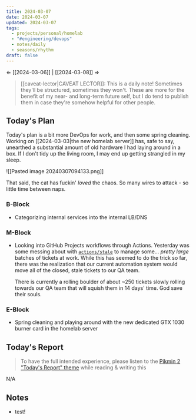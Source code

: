 ```yaml
---
title: 2024-03-07
date: 2024-03-07
updated: 2024-03-07
tags:
  - projects/personal/homelab
  - "#engineering/devops"
  - notes/daily
  - seasons/rhythm
draft: false
---
```

⇐ [[2024-03-06]] | [[2024-03-08]] ⇒

> [[caveat-lector|CAVEAT LECTOR]]: This is a daily note! Sometimes they'll be structured, sometimes they won't. These are more for the benefit of my near- and long-term future self, but I do tend to publish them in case they're somehow helpful for other people.

## Today's Plan

Today's plan is a bit more DevOps for work, and then some spring cleaning. Working on [[2024-03-03|the new homelab server]] has, safe to say, unearthed a substantial amount of old hardware I had laying around in a box. If I don't tidy up the living room, I may end up getting strangled in my sleep.

![[Pasted image 20240307094133.png]]

That said, the cat has fuckin' *loved* the chaos. So many wires to attack - so little time between naps.

### B-Block

- Categorizing internal services into the internal LB/DNS

### M-Block

- Looking into GitHub Projects workflows through Actions. Yesterday was some messing about with [`actions/stale`](https://docs.github.com/en/actions/managing-issues-and-pull-requests/closing-inactive-issues) to manage some... *pretty large* batches of tickets at work. While this has seemed to do the trick so far, there was the realization that our current automation system would move all of the closed, stale tickets to our QA team.
  
  There is currently a rolling boulder of about ~250 tickets slowly rolling towards our QA team that will squish them in 14 days' time. God save their souls.

### E-Block

- Spring cleaning and playing around with the new dedicated GTX 1030 burner card in the homelab server

## Today's Report

> To have the full intended experience, please listen to the [Pikmin 2 "Today's Report" theme](https://www.youtube.com/watch?v=l1fCmKZnq3U&list=PLwyW5mbdZMGN8mGTqvDhsBs37SW4TkHcw&index=85) while reading & writing this

N/A

## Notes

- test!